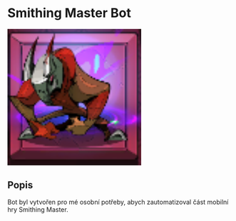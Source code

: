 # Smithing Master Bot

<img src="Smithing Master Bot/BigEnemy.png" alt="Big Enemy" width="300"/>

## Popis

Bot byl vytvořen pro mé osobní potřeby, abych zautomatizoval část mobilní hry Smithing Master.

